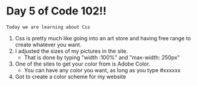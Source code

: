 # Day 5 of Code 102!!
    Today we are learning about Css


1. Css is pretty much like going into an art store and having free range to create whatever you want.
2. I adjusted the sizes of my pictures in the site.
    - That is done by typing "width :100%" and "max-width: 250px"
3. One of the sites to get your color from is Adobe Color.
    - You can have any color you want, as long as you type #xxxxxx
4. Got to create a color scheme for my website